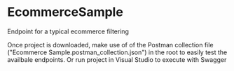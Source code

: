 # EcommerceSample
Endpoint for a typical ecommerce filtering

Once project is downloaded, make use of of the Postman collection file ("Ecommerce Sample.postman_collection.json") in the root to easily test the availbale endpoints.
Or run project in Visual Studio to execute with Swagger
